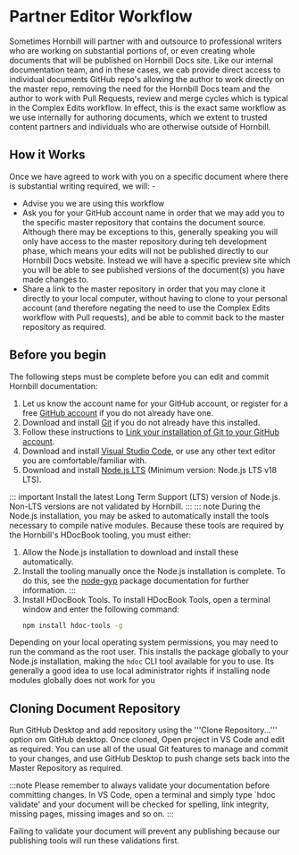 # Partner Editor Workflow

Sometimes Hornbill will partner with and outsource to professional writers who are working on substantial portions of, or even creating whole documents that will be published on Hornbill Docs site.  Like our internal documentation team, and in these cases, we cab provide direct access to individual documents GitHub repo's allowing the author to work directly on the master repo, removing the need for the Hornbill Docs team and the author to work with Pull Requests, review and merge cycles which is typical in the Complex Edits workflow.  In effect, this is the exact same workflow as we use internally for authoring documents, which we extent to trusted content partners and individuals who are otherwise outside of Hornbill.


## How it Works
Once we have agreed to work with you on a specific document where there is substantial writing required, we will: -

* Advise you we are using this workflow
* Ask you for your GitHub account name in order that we may add you to the specific master repository that contains the document source.  Although there may be exceptions to this, generally speaking you will only have access to the master repository during teh development phase, which means your edits will not be published directly to our Hornbill Docs website.  Instead we will have a specific preview site which you will be able to see published versions of the document(s) you have made changes to. 
* Share a link to the master repository in order that you may clone it directly to your local computer, without having to clone to your personal account (and therefore negating the need to use the Complex Edits workflow with Pull requests), and be able to commit back to the master repository as required. 

## Before you begin
The following steps must be complete before you can edit and commit Hornbill documentation:
1. Let us know the account name for your GitHub account, or register for a free [GitHub account](https://github.com/signup) if you do not already have one.
2. Download and install [Git](https://git-scm.com/book/en/v2/Getting-Started-Installing-Git) if you do not already have this installed. 
3. Follow these instructions to [Link your installation of Git to your GitHub account](https://docs.github.com/en/get-started/quickstart/set-up-git).
4. Download and install [Visual Studio Code](https://code.visualstudio.com/), or use any other text editor you are comfortable/familiar with.
5. Download and install [Node.js LTS](https://nodejs.org/en/) (Minimum version: Node.js LTS v18 LTS).

  ::: important
  Install the latest Long Term Support (LTS) version of Node.js. Non-LTS versions are not validated by Hornbill.
  ::: 
  ::: note
  During the Node.js installation, you may be asked to automatically install the tools necessary to compile native modules. Because these tools are required by the Hornbill's HDocBook tooling, you must either:
   1. Allow the Node.js installation to download and install these automatically.
   2. Install the tooling manually once the Node.js installation is complete. To do this, see the [node-gyp](https://www.npmjs.com/package/node-gyp)  package documentation for further information.
   :::
6.  Install HDocBook Tools. To install HDocBook Tools, open a terminal window and enter the following command: 
    ```bash
    npm install hdoc-tools -g
    ```
   Depending on your local operating system permissions, you may need to run the command as the root user. This installs the package globally to your Node.js installation, making the `hdoc` CLI tool available for you to use.  Its generally a good idea to use local administrator rights if installing node modules globally does not work for you

## Cloning Document Repository
Run GitHub Desktop and add repository using the '''Clone Repository...''' option om GitHub desktop.  Once cloned, Open project in VS Code and edit as required.  You can use all of the usual Git features to manage and commit to your changes, and use GitHub Desktop to push change sets back into the Master Repository as required. 

:::note
Please remember to always validate your documentation before committing changes.  In VS Code, open a terminal and simply type `hdoc validate' and your document will be checked for spelling, link integrity, missing pages, missing images and so on. 
:::

Failing to validate your document will prevent any publishing because our publishing tools will run these validations first.  

